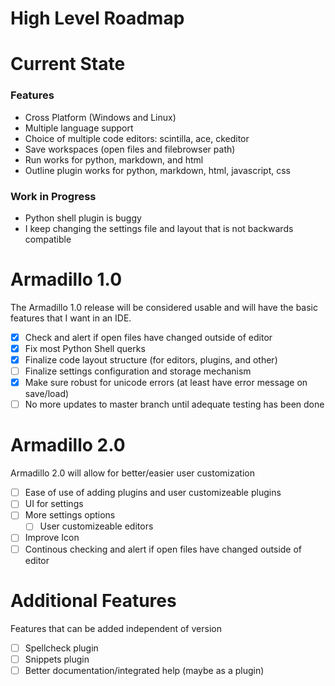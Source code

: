 # High Level Roadmap

# Current State

### Features
- Cross Platform (Windows and Linux)
- Multiple language support
- Choice of multiple code editors: scintilla, ace, ckeditor
- Save workspaces (open files and filebrowser path)
- Run works for python, markdown, and html
- Outline plugin works for python, markdown, html, javascript, css

### Work in Progress
- Python shell plugin is buggy
- I keep changing the settings file and layout that is not backwards compatible

# Armadillo 1.0
The Armadillo 1.0 release will be considered usable and will have the basic features that I want in an IDE.

- [x] Check and alert if open files have changed outside of editor
- [x] Fix most Python Shell querks
- [x] Finalize code layout structure (for editors, plugins, and other)
- [ ] Finalize settings configuration and storage mechanism
- [x] Make sure robust for unicode errors (at least have error message on save/load)
- [ ] No more updates to master branch until adequate testing has been done

# Armadillo 2.0
Armadillo 2.0 will allow for better/easier user customization

- [ ] Ease of use of adding plugins and user customizeable plugins
- [ ] UI for settings
- [ ] More settings options
    - [ ] User customizeable editors
- [ ] Improve Icon
- [ ] Continous checking and alert if open files have changed outside of editor

# Additional Features
Features that can be added independent of version

- [ ] Spellcheck plugin
- [ ] Snippets plugin
- [ ] Better documentation/integrated help (maybe as a plugin)